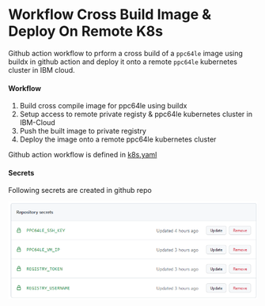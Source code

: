 # Workflow Cross Build Image & Deploy On Remote K8s

Github action workflow to prform a cross build of a `ppc64le` image using buildx in github action and deploy it onto a remote `ppc64le` kubernetes cluster in IBM cloud.

#### Workflow

1. Build cross compile image for ppc64le using buildx
2. Setup access to remote private registy & ppc64le kubernetes cluster in IBM-Cloud
3. Push the built image to private registry
4. Deploy the image onto a remote ppc64le kubernetes cluster

Github action workflow is defined in [k8s.yaml](./github/workflows/k8s.yaml)

#### Secrets

Following secrets are created in github repo

![secrets.png](./secrets.png)
